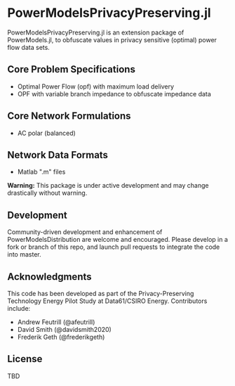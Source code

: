 # PowerModelsPrivacyPreserving.jl

PowerModelsPrivacyPreserving.jl is an extension package of PowerModels.jl, to obfuscate values in privacy sensitive (optimal) power flow data sets.


## Core Problem Specifications

- Optimal Power Flow (opf) with maximum load delivery
- OPF with variable branch impedance to obfuscate impedance data

## Core Network Formulations

- AC polar (balanced)


## Network Data Formats

- Matlab ".m" files

**Warning:** This package is under active development and may change drastically without warning.

## Development

Community-driven development and enhancement of PowerModelsDistribution are welcome and encouraged. Please develop in a fork or branch of this repo, and launch pull requests to integrate the code into master.

## Acknowledgments

This code has been developed as part of the Privacy-Preserving Technology Energy Pilot Study at Data61/CSIRO Energy. Contributors include:

- Andrew Feutrill (@afeutrill)
- David Smith (@davidsmith2020)
- Frederik Geth (@frederikgeth)

## License

TBD

